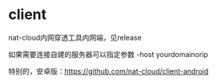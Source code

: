 # client
nat-cloud内网穿透工具内网端，见release

如果需要连接自建的服务器可以指定参数 -host yourdomainorip

特别的，安卓版：https://github.com/nat-cloud/client-android
